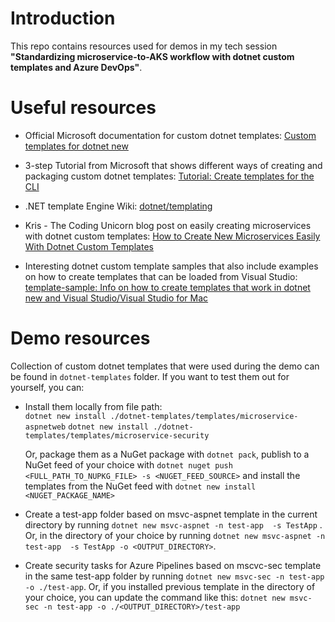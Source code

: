 # Introduction

This repo contains resources used for demos in my tech session **"Standardizing microservice-to-AKS workflow with dotnet custom templates and Azure DevOps"**.

# Useful resources

- Official Microsoft documentation for custom dotnet templates: [Custom templates for dotnet new](https://learn.microsoft.com/en-us/dotnet/core/tools/custom-templates)

- 3-step Tutorial from Microsoft that shows different ways of creating and packaging custom dotnet templates: [Tutorial: Create templates for the CLI](https://learn.microsoft.com/en-us/dotnet/core/tutorials/cli-templates-create-item-template)

- .NET template Engine Wiki: [dotnet/templating](https://github.com/dotnet/templating/wiki)

- Kris - The Coding Unicorn blog post on easily creating microservices with dotnet custom templates: [How to Create New Microservices Easily With Dotnet Custom Templates](https://kristhecodingunicorn.com/post/dotnet_custom_templates/)

- Interesting dotnet custom template samples that also include examples on how to create templates that can be loaded from Visual Studio: [template-sample: Info on how to create templates that work in dotnet new and Visual Studio/Visual Studio for Mac](https://github.com/sayedihashimi/template-sample)

# Demo resources

Collection of custom dotnet templates that were used during the demo can be found in ```dotnet-templates``` folder. If you want to test them out for yourself, you can:

- Install them locally from file path:  
```dotnet new install ./dotnet-templates/templates/microservice-aspnetweb```
```dotnet new install ./dotnet-templates/templates/microservice-security```

  Or, package them as a NuGet package with ```dotnet pack```, publish to a NuGet feed of your choice with ```dotnet nuget push <FULL_PATH_TO_NUPKG_FILE> -s <NUGET_FEED_SOURCE>``` and install the templates from the NuGet feed with ```dotnet new install <NUGET_PACKAGE_NAME>```

- Create a test-app folder based on msvc-aspnet template in the current directory by running ```dotnet new msvc-aspnet -n test-app  -s TestApp``` . Or, in the directory of your choice by running ```dotnet new msvc-aspnet -n test-app  -s TestApp -o <OUTPUT_DIRECTORY>```.

- Create security tasks for Azure Pipelines based on mscvc-sec template in the same test-app folder by running ```dotnet new msvc-sec -n test-app -o ./test-app```. Or, if you installed previous template in the directory of your choice, you can update the command like this: ```dotnet new msvc-sec -n test-app -o ./<OUTPUT_DIRECTORY>/test-app```